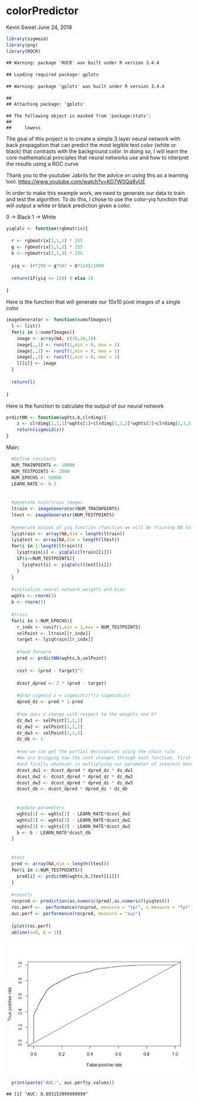 colorPredictor
================
Kevin Sweet
June 24, 2018

``` r
library(sigmoid)
library(png)
library(ROCR)
```

    ## Warning: package 'ROCR' was built under R version 3.4.4

    ## Loading required package: gplots

    ## Warning: package 'gplots' was built under R version 3.4.4

    ## 
    ## Attaching package: 'gplots'

    ## The following object is masked from 'package:stats':
    ## 
    ##     lowess

The goal of this project is to create a simple 3 layer neural network with back propagation that can predict the most legible text color (white or black) that contrasts with the background color. In doing so, I will learn the core mathematical principles that neural networks use and how to interpret the results using a ROC curve

Thank you to the youtuber Jabrils for the advice on using this as a learning tool: <https://www.youtube.com/watch?v=KO7W0Qq8yUE>

In order to make this example work, we need to generate our data to train and test the algorithm. To do this, I chose to use the color-yiq function that will output a white or black prediction given a color.

0 -&gt; Black 1 -&gt; White

``` r
yiqCalc <- function(rgbmatrix){
  
  r <- rgbmatrix[1,1,1] * 255 
  g <- rgbmatrix[1,1,2] * 255
  b <- rgbmatrix[1,1,3] * 255
  
  yiq <- (r*299 + g*587 + b*114)/1000
  
  return(if(yiq >= 128) 0 else 1)
  
}
```

Here is the function that will generate our 10x10 pixel images of a single color

``` r
imageGenerator <- function(numofImages){
  l <- list()
  for(i in 1:numofImages){
    image <- array(NA, c(10,10,3))
    image[,,1] <- runif(1,min = 0, max = 1)
    image[,,2] <- runif(1,min = 0, max = 1)
    image[,,3] <- runif(1,min = 0, max = 1)
    l[[i]] <- image
  }
  
  return(l)
  
}
```

Here is the function to calculate the output of our neural network

``` r
prdictNN <- function(wghts,b,clrdimg){
    z <- clrdimg[1,1,1]*wghts[1]+clrdimg[1,1,2]*wghts[2]+clrdimg[1,1,3]*wghts[3]+b
    return(sigmoid(z))
}
```

Main:

``` r
  #Define constants
  NUM_TRAINPOINTS <- 10000
  NUM_TESTPOINTS <- 2000
  NUM_EPOCHS <- 50000
  LEARN_RATE <- 0.3
  
  
  #generate test/train images
  ltrain <- imageGenerator(NUM_TRAINPOINTS)
  ltest <- imageGenerator(NUM_TESTPOINTS)
  
  #generate output of yiq function (function we will be training NN to) for train and test set
  lyiqtrain <- array(NA,dim = length(ltrain))
  lyiqtest <- array(NA,dim = length(ltest))
  for(i in 1:length(ltrain)){
    lyiqtrain[i] <- yiqCalc(ltrain[[i]])
    if(i<=NUM_TESTPOINTS){
      lyiqtest[i] <- yiqCalc(ltest[[i]])
    }
  }
  
  #initialize neural network weights and bias
  wghts <- rnorm(3)
  b <- rnorm(1)
  
  #train 
  for(i in 1:NUM_EPOCHS){
    r_indx <- runif(1,min = 1,max = NUM_TESTPOINTS)
    selPoint <- ltrain[[r_indx]]
    target <- lyiqtrain[[r_indx]]
    
    #feed forward
    pred <- prdictNN(wghts,b,selPoint)
    
    cost <- (pred - target)^2
    
    dcost_dpred <- 2 * (pred - target)
    
    #d/dz sigmoid z = sigmoid(z)*(1-sigmoid(z))
    dpred_dz <- pred * 1-pred
    
    #how does z change with respect to the weights and b?
    dz_dw1 <- selPoint[1,1,1]
    dz_dw2 <- selPoint[1,1,2]
    dz_dw3 <- selPoint[1,1,3]
    dz_db <- 1
    
    #now we can get the partial derivatives using the chain rule
    #We are bringing how the cost changes through each function, first through the square, then through the sigmoid
    #and finally whatever is multiplying our parameter of interest becomes the last past
    dcost_dw1 <- dcost_dpred * dpred_dz * dz_dw1
    dcost_dw2 <- dcost_dpred * dpred_dz * dz_dw2
    dcost_dw3 <- dcost_dpred * dpred_dz * dz_dw3
    dcost_db <- dcost_dpred * dpred_dz * dz_db
    
    
    #update parameters
    wghts[1] <- wghts[1] - LEARN_RATE*dcost_dw1
    wghts[2] <- wghts[2] - LEARN_RATE*dcost_dw2
    wghts[3] <- wghts[3] - LEARN_RATE*dcost_dw3
    b <- b - LEARN_RATE*dcost_db
  }

  
  #test
  pred <- array(NA,dim = length(ltest))
  for(i in 1:NUM_TESTPOINTS){
    pred[i] <- prdictNN(wghts,b,ltest[[i]])
  }
  
  #results
  rocprod <- prediction(as.numeric(pred),as.numeric(lyiqtest))
  roc.perf <-  performance(rocprod, measure = "tpr", x.measure = "fpr")
  auc.perf <- performance(rocprod, measure = "auc")
  
  {plot(roc.perf)
  abline(a=0, b = 1)}
```

![](colorPredictor_files/figure-markdown_github/unnamed-chunk-5-1.png)

``` r
  print(paste("AUC:", auc.perf@y.values))
```

    ## [1] "AUC: 0.893153999999999"
